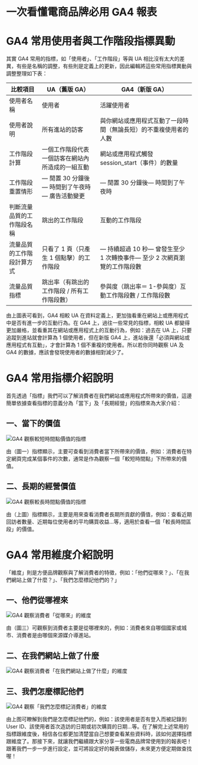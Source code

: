 # 一次看懂電商品牌必用 GA4 報表

# GA4 常用使用者與工作階段指標異動

其實 GA4 常用的指標，如「使用者」、「工作階段」等與 UA 相比沒有太大的差異，有些是名稱的調整，有些則是定義上的更新，因此編輯將這些常用指標異動與調整整理如下表：

| 比較項目                   | UA（舊版 GA）                                    | GA4（新版 GA）                                                           |
| -------------------------- | ------------------------------------------------ | ------------------------------------------------------------------------ |
| 使用者名稱                 | 使用者                                           | 活躍使用者                                                               |
| 使用者說明                 | 所有進站的訪客                                   | 與你網站或應用程式互動了一段時間（無論長短）的不重複使用者的人數         |
| 工作階段計算               | 一個工作階段代表一個訪客在網站內所造成的一組互動 | 網站或應用程式觸發 session_start（事件）的數量                           |
| 工作階段重置情形           | — 閒置 30 分鐘後— 時間到了午夜時— 廣告活動變更   | — 閒置 30 分鐘後— 時間到了午夜時                                         |
| 判斷流量品質的工作階段名稱 | 跳出的工作階段                                   | 互動的工作階段                                                           |
| 流量品質的工作階段計算方式 | 只看了 1 頁（只產生 1 個點擊）的工作階段         | — 持續超過 10 秒— 曾發生至少 1 次轉換事件— 至少 2 次網頁瀏覽的工作階段數 |
| 流量品質指標               | 跳出率（有跳出的工作階段 / 所有工作階段數）      | 參與度（跳出率＝ 1-參與度）互動工作階段數 / 工作階段數                   |

由上圖表可看到，GA4 相較 UA 在資料定義上，更加強看重在網站上或應用程式中是否有進一步的互動行為。在 GA4 上，過往一些常見的指標，相較 UA 都變得更加嚴格，並看重其在網站或應用程式上的互動行為，例如：過去在 UA 上，只要追蹤到進站就會計算為 1 個使用者，但在新版 GA4 上，進站後還「必須與網站或應用程式有互動」，才會計算為 1 個不重複的使用者。所以若你同時觀察 UA 及 GA4 的數據，應該會發現使用者的數據相對減少了。

# GA4 常用指標介紹說明

首先透過「指標」我們可以了解消費者在我們網站或應用程式所帶來的價值，這邊簡單依據查看指標的意義分為「當下」及「長期經營」的指標來為大家介紹：

## 一、當下的價值

![GA4 觀察較短時間點價值的指標](https://assets.ng-tech.icu/item/20230302200224.png)

由（圖一）指標顯示，主要可查看到消費者當下所帶來的價值，例如：消費者在特定網頁完成某個事件的次數，通常是作為觀察一個「較短時間點」下所帶來的價值。

## 二、長期的經營價值

![GA4 觀察較長時間點價值的指標](https://assets.ng-tech.icu/item/20230302200303.png)

由（上圖）指標顯示，主要是用來查看消費者長期所貢獻的價值，例如：查看近期回訪者數量、近期每位使用者的平均購買收益…等，適用於查看一個「較長時間區段」的價值。

# GA4 常用維度介紹說明

「維度」則是方便品牌觀察與了解消費者的特徵，例如：「他們從哪來？」、「在我們網站上做了什麼？」、「我們怎麼標記他們的？」

## 一、他們從哪裡來

![GA4 觀察消費者「從哪來」的維度](https://assets.ng-tech.icu/item/20230302200357.png)

由（圖三）可觀察到消費者主要是從哪裡來的，例如：消費者來自哪個國家或城市、消費者是由哪個來源媒介導進站。

## 二、在我們網站上做了什麼

![GA4 觀察消費者「在我們網站上做了什麼」的維度](https://assets.ng-tech.icu/item/20230302200436.png)

## 三、我們怎麼標記他們

![GA4 觀察「我們怎麼標記消費者」的維度](https://assets.ng-tech.icu/item/20230302200525.png)

由上图可瞭解到我們是怎麼標記他們的，例如：該使用者是否有登入而被記錄到 User ID、該使用者首次造訪的日期或初次購買的日期…等。在了解完上述常用的指標跟維度後，相信各位都更加清楚當自己想要查看某些資料時，該如何選擇指標跟維度了。那接下來，就讓我們繼續跟大家分享一些電商品牌常使用到的報表吧！跟著我們一步一步進行設定，並可將設定好的報表做儲存，未來更方便定期做查找喔！
